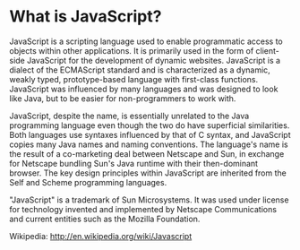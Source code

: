 # What is JavaScript? #

JavaScript is a scripting language used to enable programmatic access to objects within other applications. It is primarily used in the form of client-side JavaScript for the development of dynamic websites. JavaScript is a dialect of the ECMAScript standard and is characterized as a dynamic, weakly typed, prototype-based language with first-class functions. JavaScript was influenced by many languages and was designed to look like Java, but to be easier for non-programmers to work with.

JavaScript, despite the name, is essentially unrelated to the Java programming language even though the two do have superficial similarities. Both languages use syntaxes influenced by that of C syntax, and JavaScript copies many Java names and naming conventions. The language's name is the result of a co-marketing deal between Netscape and Sun, in exchange for Netscape bundling Sun's Java runtime with their then-dominant browser. The key design principles within JavaScript are inherited from the Self and Scheme programming languages.

"JavaScript" is a trademark of Sun Microsystems. It was used under license for technology invented and implemented by Netscape Communications and current entities such as the Mozilla Foundation.

Wikipedia: http://en.wikipedia.org/wiki/Javascript